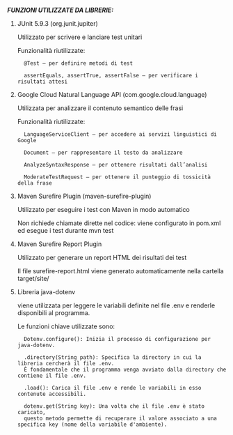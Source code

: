 
***FUNZIONI UTILIZZATE DA LIBRERIE:***
1. JUnit 5.9.3 (org.junit.jupiter)
   
   Utilizzato per scrivere e lanciare test unitari


   Funzionalità riutilizzate:

         @Test – per definire metodi di test

         assertEquals, assertTrue, assertFalse – per verificare i risultati attesi


2. Google Cloud Natural Language API (com.google.cloud.language)
   
   Utilizzata per analizzare il contenuto semantico delle frasi


   Funzionalità riutilizzate:

         LanguageServiceClient – per accedere ai servizi linguistici di Google

         Document – per rappresentare il testo da analizzare

         AnalyzeSyntaxResponse – per ottenere risultati dall’analisi

         ModerateTestRequest – per ottenere il punteggio di tossicità della frase


3. Maven Surefire Plugin (maven-surefire-plugin)
   
   Utilizzato per eseguire i test con Maven in modo automatico


   Non richiede chiamate dirette nel codice: viene configurato in pom.xml ed esegue i test durante mvn test


4. Maven Surefire Report Plugin
   
   Utilizzato per generare un report HTML dei risultati dei test


   Il file surefire-report.html viene generato automaticamente nella cartella target/site/

5. Libreria java-dotenv

   viene utilizzata per leggere le variabili definite nel file .env e renderle disponibili al programma.

   Le funzioni chiave utilizzate sono:

         Dotenv.configure(): Inizia il processo di configurazione per java-dotenv.
   
         .directory(String path): Specifica la directory in cui la libreria cercherà il file .env.
         È fondamentale che il programma venga avviato dalla directory che contiene il file .env.
   
         .load(): Carica il file .env e rende le variabili in esso contenute accessibili.
   
         dotenv.get(String key): Una volta che il file .env è stato caricato,
         questo metodo permette di recuperare il valore associato a una specifica key (nome della variabile d'ambiente).








